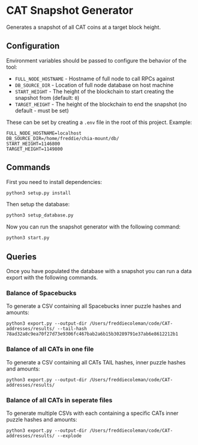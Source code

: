 # CAT Snapshot Generator

Generates a snapshot of all CAT coins at a target block height.

## Configuration

Environment variables should be passed to configure the behavior of the tool:

* `FULL_NODE_HOSTNAME` - Hostname of full node to call RPCs against
* `DB_SOURCE_DIR` - Location of full node database on host machine
* `START_HEIGHT` - The height of the blockchain to start creating the snapshot from (default: `0`)
* `TARGET_HEIGHT` - The height of the blockchain to end the snapshot (no default - must be set)

These can be set by creating a `.env` file in the root of this project. Example:

```
FULL_NODE_HOSTNAME=localhost
DB_SOURCE_DIR=/home/freddie/chia-mount/db/
START_HEIGHT=1146800
TARGET_HEIGHT=1149800
```

## Commands

First you need to install dependencies:

```bash
python3 setup.py install
```

Then setup the database:

```bash
python3 setup_database.py 
```

Now you can run the snapshot generator with the following command:

```bash
python3 start.py 
```

## Queries

Once you have populated the database with a snapshot you can run a data export with the following commands.

### Balance of Spacebucks

To generate a CSV containing all Spacebucks inner puzzle hashes and amounts:

```
python3 export.py --output-dir /Users/freddiecoleman/code/CAT-addresses/results/ --tail-hash 78ad32a8c9ea70f27d73e9306fc467bab2a6b15b30289791e37ab6e8612212b1
```

### Balance of all CATs in one file

To generate a CSV containing all CATs TAIL hashes, inner puzzle hashes and amounts:

```
python3 export.py --output-dir /Users/freddiecoleman/code/CAT-addresses/results/
```

### Balance of all CATs in seperate files

To generate multiple CSVs with each containing a specific CATs inner puzzle hashes and amounts:

```
python3 export.py --output-dir /Users/freddiecoleman/code/CAT-addresses/results/ --explode
```
